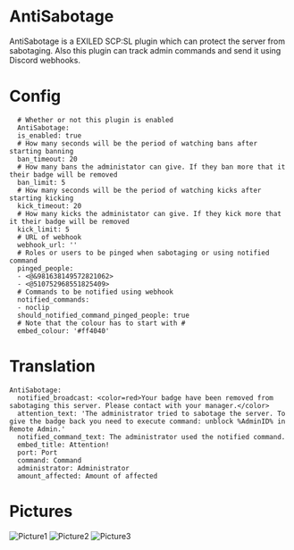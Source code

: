 # AntiSabotage
AntiSabotage is a EXILED SCP:SL plugin which can protect the server from sabotaging. Also this plugin can track admin commands and send it using Discord webhooks.
# Config
```DRS:
  # Whether or not this plugin is enabled
  AntiSabotage:
  is_enabled: true
  # How many seconds will be the period of watching bans after starting banning
  ban_timeout: 20
  # How many bans the administator can give. If they ban more that it their badge will be removed
  ban_limit: 5
  # How many seconds will be the period of watching kicks after starting kicking
  kick_timeout: 20
  # How many kicks the administator can give. If they kick more that it their badge will be removed
  kick_limit: 5
  # URL of webhook
  webhook_url: ''
  # Roles or users to be pinged when sabotaging or using notified command
  pinged_people:
  - <@&981638149572821062>
  - <@510752968551825409>
  # Commands to be notified using webhook
  notified_commands:
  - noclip
  should_notified_command_pinged_people: true
  # Note that the colour has to start with #
  embed_colour: '#ff4040'
  ```
# Translation
```DRS:
AntiSabotage:
  notified_broadcast: <color=red>Your badge have been removed from sabotaging this server. Please contact with your manager.</color>
  attention_text: 'The administrator tried to sabotage the server. To give the badge back you need to execute command: unblock %AdminID% in Remote Admin.'
  notified_command_text: The administrator used the notified command.
  embed_title: Attention!
  port: Port
  command: Command
  administrator: Administrator
  amount_affected: Amount of affected
  ```
# Pictures
![Picture1](https://user-images.githubusercontent.com/64978711/178718313-c4c9e90b-bc9e-4fbf-9088-81e41b3985cb.png)
![Picture2](https://user-images.githubusercontent.com/64978711/178718321-5340bd22-2395-4039-ba4a-10ea1864fb68.png)
![Picture3](https://user-images.githubusercontent.com/64978711/178718517-afd809e6-d1c7-4243-b26d-bc54b6d9e70d.png)
